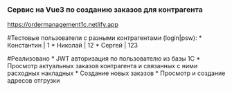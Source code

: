 ### Сервис на Vue3 по созданию заказов для контрагента
https://ordermanagement1c.netlify.app

  #Тестовые пользователи с разными контрагентами (login|psw):
    * Константин | 1
    * Николай | 12
    * Сергей | 123

  #Реализовано
    * JWT авторизация по пользователю из базы 1С
    * Просмотр актуальных заказов контрагента и связанных с ними расходных накладных
    * Создание новых заказов
    * Просмотр и создание адресов отгрузки


